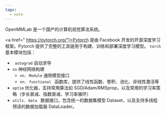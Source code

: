 ```yaml
---
tags:
  - note
---
```


OpenMMLab 是一个国产的计算机视觉算法系统。

<a href=" https://pytorch.org/")>Pytorch</a> 是由 Facebook 开发的开源深度学习框架。Pytorch 提供了完整的工具链用于构建、训练和部署深度学习模型。
`torch`  基本模块包括：
- ` autograd` 自动求导
- `nn` 神经网络构建
	- `nn. Module` 通用模型接口
	- `nn. functional ` 函数库，提供了线性函数、卷积、池化、非线性激活等
- `optim` 优化器，支持常用算法如 SGD/Adam/RMSprop，以及常用的学习率策略（步长衰减、指数衰减、学习率循环）
- `utils. data ` 数据接口，包含统一的数据集模型 Dataset，以及支持多线程预读的数据加载器 DataLoader。
